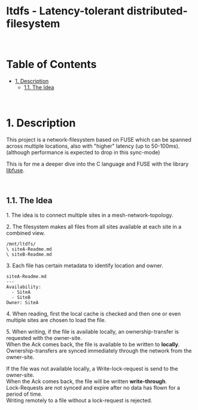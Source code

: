ltdfs - Latency-tolerant distributed-filesystem
=================

<br>

Table of Contents
=================
<!-- TOC -->
- [1. Description](#1-description)
    - [1.1. The Idea](#11-the-idea)
<!-- /TOC -->

<br>

# 1. Description

This project is a network-filesystem based on FUSE which can be spanned across multiple locations, also with "higher" latency (up to 50-100ms). (although performance is expected to drop in this sync-mode)

This is for me a deeper dive into the C language and FUSE with the library [libfuse](https://github.com/libfuse/libfuse).

<br>

## 1.1. The Idea

1\. The idea is to connect multiple sites in a mesh-network-topology.

2\. The filesystem makes all files from all sites available at each site in a combined view.

```
/mnt/ltdfs/
\ siteA-Readme.md
\ siteB-Readme.md
```

3\. Each file has certain metadata to identify location and owner.

```
siteA-Readme.md
---
Availability:
  - SiteA
  - SiteB
Owner: SiteA
```

4\. When reading, first the local cache is checked and then one or even multiple sites are chosen to load the file. 

5\. When writing, if the file is available locally, an ownership-transfer is requested with the owner-site.<br>
When the Ack comes back, the file is available to be written to **locally**.<br>
Ownership-transfers are synced immediately through the network from the owner-site.

If the file was not available locally, a Write-lock-request is send to the owner-site.<br>
When the Ack comes back, the file will be written **write-through**.<br>
Lock-Requests are not synced and expire after no data has flown for a period of time.<br>
Writing remotely to a file without a lock-request is rejected.
